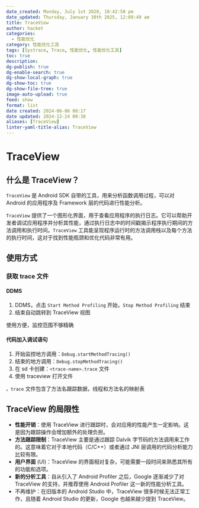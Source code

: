 ```yaml
---
date_created: Monday, July 1st 2020, 10:42:58 pm
date_updated: Thursday, January 30th 2025, 12:09:49 am
title: TraceView
author: hacket
categories:
  - 性能优化
category: 性能优化工具
tags: [Systrace, Trace, 性能优化, 性能优化工具]
toc: true
description: 
dg-publish: true
dg-enable-search: true
dg-show-local-graph: true
dg-show-toc: true
dg-show-file-tree: true
image-auto-upload: true
feed: show
format: list
date created: 2024-06-06 08:17
date updated: 2024-12-24 00:38
aliases: [TraceView]
linter-yaml-title-alias: TraceView
---
```


# TraceView

## 什么是 TraceView？

`TraceView` 是 Android SDK 自带的工具，用来分析函数调用过程，可以对 Android 的应用程序及 Framework 层的代码进行性能分析。

`TraceView` 提供了一个图形化界面，用于查看应用程序的执行日志。它可以帮助开发者调试应用程序并分析其性能，通过执行日志中的时间戳揭示程序执行期间的方法调用和执行时间。`TraceView` 工具能呈现程序运行时的方法调用栈以及每个方法的执行时间，这对于找到性能瓶颈和优化代码非常有用。

## 使用方式

### 获取 trace 文件

#### DDMS

1. DDMS，点击 `Start Method Profiling` 开始，`Stop Method Profiling` 结束
2. 结束自动跳转到 TraceView 视图

使用方便，监控范围不够精确

#### 代码加入调试语句

1. 开始监控地方调用：`Debug.startMethodTracing()`
2. 结束的地方调用：`Debug.stopMethodTracing()`
3. 在 sd 卡创建：`<trace-name>.trace` 文件
4. 使用 traceview 打开文件

`。trace` 文件包含了方法名跟踪数据，线程和方法名的映射表

## TraceView 的局限性

- **性能开销**：使用 TraceView 进行跟踪时，会对应用的性能产生一定影响。这是因为跟踪操作会增加额外的处理负担。
- **方法跟踪限制**：TraceView 主要是通过跟踪 Dalvik 字节码的方法调用来工作的。这意味着它对于本地代码（C/C++）或者通过 JNI 层调用的代码分析能力比较有限。
- **用户界面** (UI)：TraceView 的界面相对复杂，可能需要一段时间来熟悉其所有的功能和选项。
- **新的分析工具**：自从引入了 Android Profiler 之后，Google 逐渐减少了对 TraceView 的支持，并推荐使用 Android Profiler 这一新的性能分析工具。
- 不再维护：在旧版本的 Android Studio 中，TraceView 很多时候无法正常工作，且随着 Android Studio 的更新，Google 也越来越少提到 TraceView。

